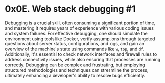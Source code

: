 # 0x0E. Web stack debugging #1

Debugging is a crucial skill, often consuming a significant portion of time, and
mastering it requires years of experience with various coding issues and system 
failures. For effective debugging, one should simulate the environment using tools
like Docker, verify assumptions through targeted questions about server status,
configurations, and logs, and gain an overview of the machine's state using commands
like `w`, `top`, and `df`. Additionally, it's essential to check network interfaces
and firewall rules to address connectivity issues, while also ensuring that processes
are running correctly. Debugging can be complex and frustrating, but employing structured
methodologies and techniques can streamline the process, ultimately enhancing a developer's
ability to resolve bugs efficiently.
